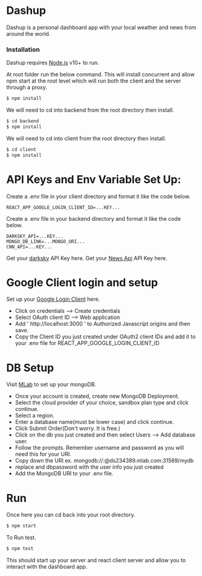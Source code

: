 # Dashup

Dashup is a personal dashboard app with your local weather and news from around the world.

### Installation

Dashup requires [Node.js](https://nodejs.org/) v10+ to run.

At root folder run the below command. This will install concurrent and allow npm start at the root level which will run both the client and the server through a proxy.

```sh
$ npm install
```

We will need to cd into backend from the root directory then install.

```sh
$ cd backend
$ npm install
```

We will need to cd into client from the root directory then install.

```sh
$ cd client
$ npm install
```

# API Keys and Env Variable Set Up:

Create a .env file in your client directory and format it like the code below.

    REACT_APP_GOOGLE_LOGIN_CLIENT_ID=...KEY...

Create a .env file in your backend directory and format it like the code below.

    DARKSKY_API=...KEY...
    MONGO_DB_LINK=...MONGO_URI...
    CNN_API=...KEY...

Get your [darksky] API Key here.
Get your [News Api] API Key here.

# Google Client login and setup

Set up your [Google Login Client] here.

- Click on credentials --> Create credentials
- Select OAuth client ID --> Web application
- Add ' http://localhost:3000 ' to Authorized Javascript origins and then save.
- Copy the Client ID you just created under OAuth2 client IDs and add it to your .env file for REACT_APP_GOOGLE_LOGIN_CLIENT_ID

# DB Setup

Visit [MLab] to set up your mongoDB.

- Once your account is created, create new MongoDB Deployment.
- Select the cloud provider of your choice, sandbox plan type and click continue.
- Select a region.
- Enter a database name(must be lower case) and click continue.
- Click Submit Order(Don't worry. It is free.)
- Click on the db you just created and then select Users --> Add database user.
- Follow the prompts. Remember username and password as you will need this for your URI.
- Copy down the URI ex. mongodb://<dbuser>:<dbpassword>@ds234389.mlab.com:31589/mydb
- replace <dbuser> and dbpassword with the user info you just created
- Add the MongoDB URI to your .env file.

# Run

Once here you can cd back into your root directory.

```sh
$ npm start
```

To Run test.

```sh
$ npm test
```

This should start up your server and react client server and allow you to interact with the dashboard app.

[darksky]: https://darksky.net/dev
[node.js]: http://nodejs.org
[news api]: https://newsapi.org/
[google login client]: https://console.cloud.google.com/apis
[mlab]: https://mlab.com
[express]: http://expressjs.com
[angularjs]: http://angularjs.org
[gulp]: http://gulpjs.com
